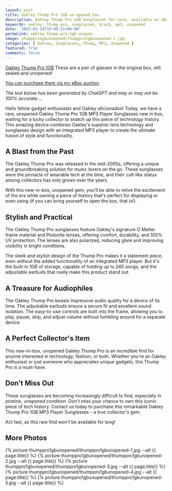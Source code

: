 ```yaml
---
layout: post
title: Oakley Thump Pro 1GB un-opened box
description: Oakley Thump Pro 1GB Sunglasses for sale, available on eBay. 
keywords: oakley, thump pro, sunglasses, black, mp3, unopened
date: '2023-03-24T10:00:15+00:00'
permalink: oakley-thump-pro-1gb-unopen
image: thumppro1gbunopened/thumppro1gbunopened-1.jpg
categories: [ Oakley, Sunglasses, Thump, MP3, Unopened ]
featured: true
comments: false 
---
```

[Oakley Thump Pro 1GB](https://www.ebay.com/itm/155469287813) These are a pair of glasses in the original box, still sealed and unopened!

[You can purchase them via my eBay auction](https://www.ebay.com/itm/155469287813).

*The text below has been generated by ChatGPT and may or may not be 100% accurate....*

Hello fellow gadget enthusiasts and Oakley aficionados! Today, we have a rare, unopened Oakley Thump Pro 1GB MP3 Player Sunglasses new in box, waiting for a lucky collector to snatch up this piece of technology history. This amazing device combines Oakley's superior lens technology and sunglasses design with an integrated MP3 player to create the ultimate fusion of style and functionality.

## A Blast from the Past
The Oakley Thump Pro was released in the mid-2000s, offering a unique and groundbreaking solution for music lovers on the go. These sunglasses were the pinnacle of wearable tech at the time, and their cult-like status among collectors has only grown over the years.

With this new-in-box, unopened gem, you'll be able to relive the excitement of the era while owning a piece of history that's perfect for displaying or even using (if you can bring yourself to open the box, that is!).

## Stylish and Practical
The Oakley Thump Pro sunglasses feature Oakley's signature O Matter frame material and Plutonite lenses, offering comfort, durability, and 100% UV protection. The lenses are also polarized, reducing glare and improving visibility in bright conditions.

The sleek and stylish design of the Thump Pro makes it a statement piece, even without the added functionality of an integrated MP3 player. But it's the built-in 1GB of storage, capable of holding up to 240 songs, and the adjustable earbuds that really make this product stand out.

## A Treasure for Audiophiles
The Oakley Thump Pro boasts impressive audio quality for a device of its time. The adjustable earbuds ensure a secure fit and excellent sound isolation. The easy-to-use controls are built into the frame, allowing you to play, pause, skip, and adjust volume without fumbling around for a separate device.

## A Perfect Collector's Item
This new-in-box, unopened Oakley Thump Pro is an incredible find for anyone interested in technology, fashion, or both. Whether you're an Oakley enthusiast or just someone who appreciates unique gadgets, this Thump Pro is a must-have.

## Don't Miss Out
These sunglasses are becoming increasingly difficult to find, especially in pristine, unopened condition. Don't miss your chance to own this iconic piece of tech history. Contact us today to purchase this remarkable Oakley Thump Pro 1GB MP3 Player Sunglasses – a true collector's gem.

Act fast, as this rare find won't be available for long!

## More Photos
{% picture thumppro1gbunopened/thumppro1gbunopened-1.jpg --alt {{ page.title}}  %}
{% picture thumppro1gbunopened/thumppro1gbunopened-2.jpg --alt {{ page.title}}  %}
{% picture thumppro1gbunopened/thumppro1gbunopened-3.jpg --alt {{ page.title}}  %}
{% picture thumppro1gbunopened/thumppro1gbunopened-4.jpg --alt {{ page.title}}  %}
{% picture thumppro1gbunopened/thumppro1gbunopened-5.jpg --alt {{ page.title}}  %}
